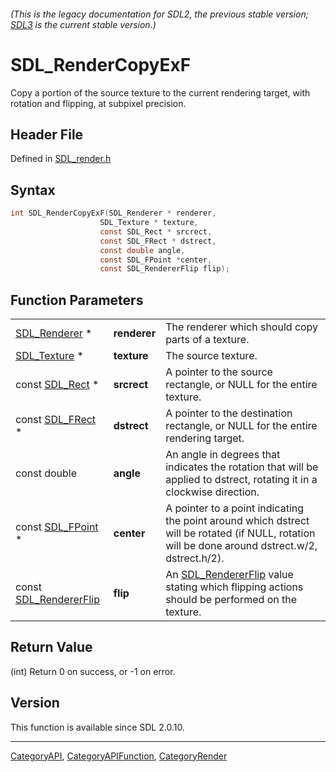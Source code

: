 ###### (This is the legacy documentation for SDL2, the previous stable version; [SDL3](https://wiki.libsdl.org/SDL3/) is the current stable version.)
# SDL_RenderCopyExF

Copy a portion of the source texture to the current rendering target, with rotation and flipping, at subpixel precision.

## Header File

Defined in [SDL_render.h](https://github.com/libsdl-org/SDL/blob/SDL2/include/SDL_render.h)

## Syntax

```c
int SDL_RenderCopyExF(SDL_Renderer * renderer,
                    SDL_Texture * texture,
                    const SDL_Rect * srcrect,
                    const SDL_FRect * dstrect,
                    const double angle,
                    const SDL_FPoint *center,
                    const SDL_RendererFlip flip);
```

## Function Parameters

|                                            |              |                                                                                                                                                  |
| ------------------------------------------ | ------------ | ------------------------------------------------------------------------------------------------------------------------------------------------ |
| [SDL_Renderer](SDL_Renderer) *             | **renderer** | The renderer which should copy parts of a texture.                                                                                               |
| [SDL_Texture](SDL_Texture) *               | **texture**  | The source texture.                                                                                                                              |
| const [SDL_Rect](SDL_Rect) *               | **srcrect**  | A pointer to the source rectangle, or NULL for the entire texture.                                                                               |
| const [SDL_FRect](SDL_FRect) *             | **dstrect**  | A pointer to the destination rectangle, or NULL for the entire rendering target.                                                                 |
| const double                               | **angle**    | An angle in degrees that indicates the rotation that will be applied to dstrect, rotating it in a clockwise direction.                           |
| const [SDL_FPoint](SDL_FPoint) *           | **center**   | A pointer to a point indicating the point around which dstrect will be rotated (if NULL, rotation will be done around dstrect.w/2, dstrect.h/2). |
| const [SDL_RendererFlip](SDL_RendererFlip) | **flip**     | An [SDL_RendererFlip](SDL_RendererFlip) value stating which flipping actions should be performed on the texture.                                 |

## Return Value

(int) Return 0 on success, or -1 on error.

## Version

This function is available since SDL 2.0.10.

----
[CategoryAPI](CategoryAPI), [CategoryAPIFunction](CategoryAPIFunction), [CategoryRender](CategoryRender)

